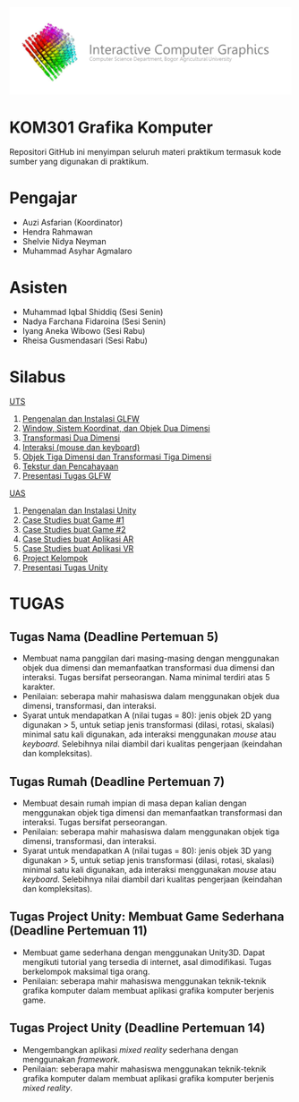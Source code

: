 ![banner](Interactive-CV-banner.png)

# KOM301 Grafika Komputer

Repositori GitHub ini menyimpan seluruh materi praktikum termasuk kode sumber yang digunakan di praktikum. 

# Pengajar
- Auzi Asfarian (Koordinator)
- Hendra Rahmawan
- Shelvie Nidya Neyman
- Muhammad Asyhar Agmalaro

# Asisten
- Muhammad Iqbal Shiddiq (Sesi Senin)
- Nadya Farchana Fidaroina (Sesi Senin)
- Iyang Aneka Wibowo (Sesi Rabu)
- Rheisa Gusmendasari (Sesi Rabu)

# Silabus
[UTS](https://github.com/auziasfarian/CG-IPB/tree/master/01.%20GLFW)
1. [Pengenalan dan Instalasi GLFW](https://github.com/auziasfarian/CG-IPB/tree/master/01.%20GLFW/Pertemuan%2001)
2. [Window, Sistem Koordinat, dan Objek Dua Dimensi](https://github.com/auziasfarian/CG-IPB/tree/master/01.%20GLFW/Pertemuan%2002)
3. [Transformasi Dua Dimensi](https://github.com/auziasfarian/CG-IPB/tree/master/01.%20GLFW/Pertemuan%2003)
4. [Interaksi (mouse dan keyboard)](https://github.com/auziasfarian/CG-IPB/tree/master/01.%20GLFW/Pertemuan%2004)
5. [Objek Tiga Dimensi dan Transformasi Tiga Dimensi](https://github.com/auziasfarian/CG-IPB/tree/master/01.%20GLFW/Pertemuan%2005)
6. [Tekstur dan Pencahayaan](https://github.com/auziasfarian/CG-IPB/tree/master/01.%20GLFW/Pertemuan%2006)
7. [Presentasi Tugas GLFW](https://github.com/auziasfarian/CG-IPB/tree/master/01.%20GLFW/Pertemuan%2007)

[UAS](https://github.com/auziasfarian/CG-IPB/tree/master/02.%20Unity)
1. [Pengenalan dan Instalasi Unity](https://github.com/auziasfarian/CG-IPB/tree/master/02.%20Unity/Pertemuan%2008)
2. [Case Studies buat Game #1](https://github.com/auziasfarian/CG-IPB/tree/master/02.%20Unity/Pertemuan%2009)
3. [Case Studies buat Game #2](https://github.com/auziasfarian/CG-IPB/tree/master/02.%20Unity/Pertemuan%2010)
4. [Case Studies buat Aplikasi AR](https://github.com/auziasfarian/CG-IPB/tree/master/02.%20Unity/Pertemuan%2011)
5. [Case Studies buat Aplikasi VR](https://github.com/auziasfarian/CG-IPB/tree/master/02.%20Unity/Pertemuan%2012)
6. [Project Kelompok](https://github.com/auziasfarian/CG-IPB/tree/master/02.%20Unity/Pertemuan%2013)
7. [Presentasi Tugas Unity](https://github.com/auziasfarian/CG-IPB/tree/master/02.%20Unity/Pertemuan%2014)


# TUGAS
## Tugas Nama (Deadline Pertemuan 5)
- Membuat nama panggilan dari masing-masing dengan menggunakan objek dua dimensi dan memanfaatkan transformasi dua dimensi dan interaksi. Tugas bersifat perseorangan. Nama minimal terdiri atas 5 karakter.
- Penilaian: seberapa mahir mahasiswa dalam menggunakan objek dua dimensi, transformasi, dan interaksi.
- Syarat untuk mendapatkan A (nilai tugas = 80): jenis objek 2D yang digunakan > 5, untuk setiap jenis transformasi (dilasi, rotasi, skalasi) minimal satu kali digunakan, ada interaksi menggunakan _mouse_ atau _keyboard_. Selebihnya nilai diambil dari kualitas pengerjaan (keindahan dan kompleksitas).

## Tugas Rumah (Deadline Pertemuan 7)
- Membuat desain rumah impian di masa depan kalian dengan menggunakan objek tiga dimensi dan memanfaatkan transformasi dan interaksi. Tugas bersifat perseorangan. 
- Penilaian: seberapa mahir mahasiswa dalam menggunakan objek tiga dimensi, transformasi, dan interaksi.
- Syarat untuk mendapatkan A (nilai tugas = 80): jenis objek 3D yang digunakan > 5, untuk setiap jenis transformasi (dilasi, rotasi, skalasi) minimal satu kali digunakan, ada interaksi menggunakan _mouse_ atau _keyboard_. Selebihnya nilai diambil dari kualitas pengerjaan (keindahan dan kompleksitas).

## Tugas Project Unity: Membuat Game Sederhana (Deadline Pertemuan 11)
- Membuat game sederhana dengan menggunakan Unity3D. Dapat mengikuti tutorial yang tersedia di internet, asal dimodifikasi. Tugas berkelompok maksimal tiga orang.
- Penilaian: seberapa mahir mahasiswa menggunakan teknik-teknik grafika komputer dalam membuat aplikasi grafika komputer berjenis game.

## Tugas Project Unity (Deadline Pertemuan 14)
- Mengembangkan aplikasi _mixed reality_ sederhana dengan menggunakan _framework_. 
- Penilaian: seberapa mahir mahasiswa menggunakan teknik-teknik grafika komputer dalam membuat aplikasi grafika komputer berjenis _mixed reality_.

